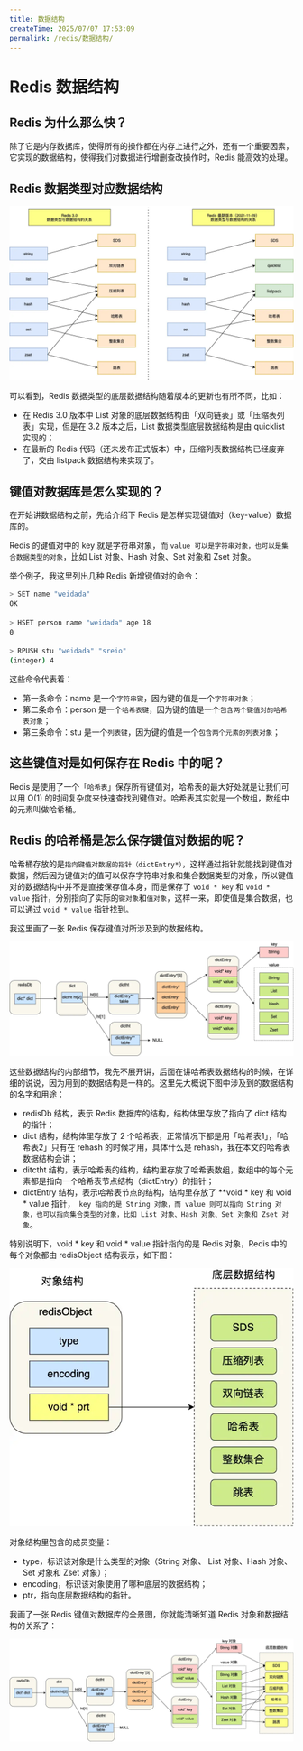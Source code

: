 ```yaml
---
title: 数据结构
createTime: 2025/07/07 17:53:09
permalink: /redis/数据结构/
---
```


# Redis 数据结构

## Redis 为什么那么快？

除了它是内存数据库，使得所有的操作都在内存上进行之外，还有一个重要因素，它实现的数据结构，使得我们对数据进行增删查改操作时，Redis 能高效的处理。



## Redis 数据类型对应数据结构

![](./img/1-1.png)


可以看到，Redis 数据类型的底层数据结构随着版本的更新也有所不同，比如：

- 在 Redis 3.0 版本中 List 对象的底层数据结构由「双向链表」或「压缩表列表」实现，但是在 3.2 版本之后，List 数据类型底层数据结构是由 quicklist 实现的；
- 在最新的 Redis 代码（还未发布正式版本）中，压缩列表数据结构已经废弃了，交由 listpack 数据结构来实现了。


## 键值对数据库是怎么实现的？

在开始讲数据结构之前，先给介绍下 Redis 是怎样实现键值对（key-value）数据库的。

Redis 的键值对中的 key 就是字符串对象，而 `value 可以是字符串对象，也可以是集合数据类型的对象`，比如 List 对象、Hash 对象、Set 对象和 Zset 对象。

举个例子，我这里列出几种 Redis 新增键值对的命令：


```bash
> SET name "weidada"
OK

> HSET person name "weidada" age 18
0

> RPUSH stu "weidada" "sreio"
(integer) 4
```

这些命令代表着：

- 第一条命令：name 是一个`字符串键`，因为键的值是一个`字符串对象`；
- 第二条命令：person 是一个`哈希表键`，因为键的值是一个`包含两个键值对的哈希表对象`；
- 第三条命令：stu 是一个`列表键`，因为键的值是一个`包含两个元素的列表对象`；

## 这些键值对是如何保存在 Redis 中的呢？

Redis 是使用了一个「`哈希表`」保存所有键值对，哈希表的最大好处就是让我们可以用 O(1) 的时间复杂度来快速查找到键值对。哈希表其实就是一个数组，数组中的元素叫做哈希桶。

## Redis 的哈希桶是怎么保存键值对数据的呢？

哈希桶存放的是`指向键值对数据的指针（dictEntry*）`，这样通过指针就能找到键值对数据，然后因为键值对的值可以保存字符串对象和集合数据类型的对象，所以键值对的数据结构中并不是直接保存值本身，而是保存了 `void * key` 和 `void * value` 指针，分别指向了实际的`键对象`和`值对象`，这样一来，即使值是集合数据，也可以通过 `void * value` 指针找到。

我这里画了一张 Redis 保存键值对所涉及到的数据结构。

![](./img/1-2.png ':size=50%')

这些数据结构的内部细节，我先不展开讲，后面在讲哈希表数据结构的时候，在详细的说说，因为用到的数据结构是一样的。这里先大概说下图中涉及到的数据结构的名字和用途：

- redisDb 结构，表示 Redis 数据库的结构，结构体里存放了指向了 dict 结构的指针；
- dict 结构，结构体里存放了 2 个哈希表，正常情况下都是用「哈希表1」，「哈希表2」只有在 rehash 的时候才用，具体什么是 rehash，我在本文的哈希表数据结构会讲；
- ditctht 结构，表示哈希表的结构，结构里存放了哈希表数组，数组中的每个元素都是指向一个哈希表节点结构（dictEntry）的指针；
- dictEntry 结构，表示哈希表节点的结构，结构里存放了 **void * key 和 void * value 指针，` key 指向的是 String 对象，而 value 则可以指向 String 对象，也可以指向集合类型的对象，比如 List 对象、Hash 对象、Set 对象和 Zset 对象`。

特别说明下，void * key 和 void * value 指针指向的是 Redis 对象，Redis 中的每个对象都由 redisObject 结构表示，如下图：

![](./img/1-3.png ':size=50%')


对象结构里包含的成员变量：

- type，标识该对象是什么类型的对象（String 对象、 List 对象、Hash 对象、Set 对象和 Zset 对象）；
- encoding，标识该对象使用了哪种底层的数据结构；
- ptr，指向底层数据结构的指针。

我画了一张 Redis 键值对数据库的全景图，你就能清晰知道 Redis 对象和数据结构的关系了：


![](./img/1-4.png ':size=70%')




